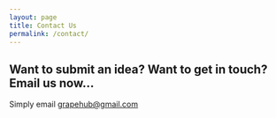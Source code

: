 ```yaml
---
layout: page
title: Contact Us
permalink: /contact/
---
```


## Want to submit an idea? Want to get in touch? Email us now...

Simply email grapehub@gmail.com
